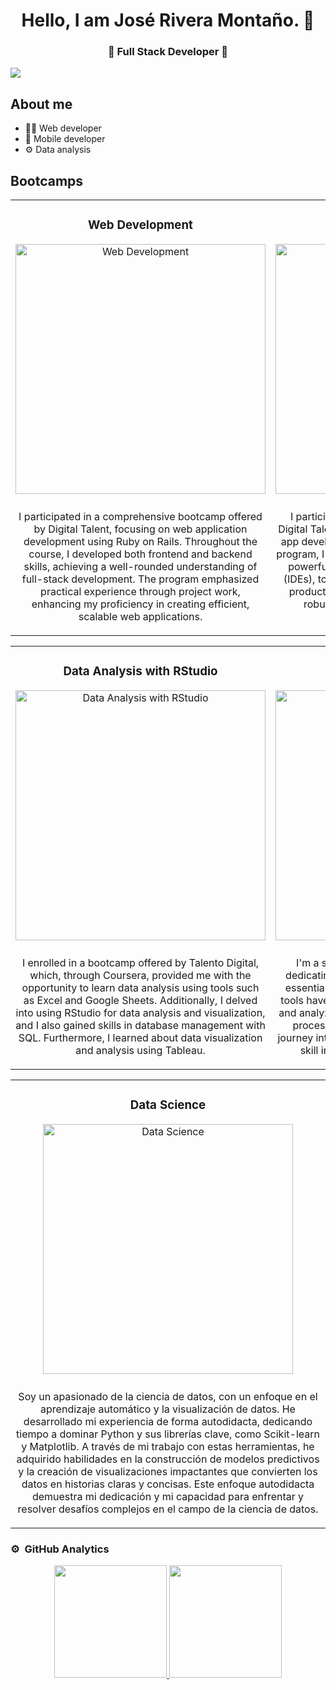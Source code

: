 <div align="center">
<h1 align="center">Hello, I am José Rivera Montaño. 👋</h1>
<h3 align="center">🚀 Full Stack Developer 🚀</h3>
</div>
<img src="https://i.imgur.com/ZDcbHES.png">

## About me


- 👩‍💻 Web developer
- 📲 Mobile developer
- ⚙ Data analysis

## Bootcamps
<table>
<tr>
<td width="50%" style="vertical-align: top;">
<h3 align="center">Web Development</h3>
<div align="center">
<img src="https://i.imgur.com/B2I1PfG.png" width="400" alt="Web Development" style="margin-bottom: 10px;">
<p>I participated in a comprehensive bootcamp offered by Digital Talent, focusing on web application development using Ruby on Rails. Throughout the course, I developed both frontend and backend skills, achieving a well-rounded understanding of full-stack development. The program emphasized practical experience through project work, enhancing my proficiency in creating efficient, scalable web applications.</p>
</div>
</td>
<td width="50%" style="vertical-align: top;">
<h3 align="center">Mobile Development</h3>
<div align="center">
<img src="https://i.imgur.com/GpcuVX2.png" width="400" alt="Mobile Development" style="margin-bottom: 10px;">
<p>I participated in a second bootcamp offered by Digital Talent, where I acquired knowledge in mobile app development using Java and Kotlin. During the program, I used IntelliJ IDEA and Android Studio, two powerful Integrated Development Environments (IDEs), to streamline the process and enhance my productivity, thus specializing in the creation of robust and efficient Android applications.</p>
</div>
</td>
</tr>
</table>

<table>
<tr>
<td width="50%" style="vertical-align: top;">
<h3 align="center">Data Analysis with RStudio</h3>
<div align="center">
<img src="https://i.imgur.com/GZHmVZN.png" width="400" alt="Data Analysis with RStudio" style="margin-bottom: 10px;">
<p>I enrolled in a bootcamp offered by Talento Digital, which, through Coursera, provided me with the opportunity to learn data analysis using tools such as Excel and Google Sheets. Additionally, I delved into using RStudio for data analysis and visualization, and I also gained skills in database management with SQL. Furthermore, I learned about data visualization and analysis using Tableau.</p>
</div>
</td>
<td width="50%" style="vertical-align: top;">
<h3 align="center">Data Analysis with Python</h3>
<div align="center">
<img src="https://i.imgur.com/wETskPK.png" width="400" alt="Data Analysis with Python" style="margin-bottom: 10px;">
<p>I'm a self-taught enthusiast in data analysis, dedicating time to master Python with a focus on essential libraries like NumPy and Pandas. These tools have empowered me to efficiently manipulate and analyze datasets, unlocking possibilities in data processing and visualization. My independent journey into Python showcases my commitment and skill in tackling challenges in data analysis.</p>
</div>
</td>
</tr>
</table>

<table>
<tr>
<td width="50%" style="vertical-align: top;">
<h3 align="center">Data Science</h3>
<div align="center">
<img src="https://imgur.com/iJ5EHPH" width="400" alt="Data Science" style="margin-bottom: 10px;">
<p>Soy un apasionado de la ciencia de datos, con un enfoque en el aprendizaje automático y la visualización de datos. He desarrollado mi experiencia de forma autodidacta, dedicando tiempo a dominar Python y sus librerías clave, como Scikit-learn y Matplotlib. A través de mi trabajo con estas herramientas, he adquirido habilidades en la construcción de modelos predictivos y la creación de visualizaciones impactantes que convierten los datos en historias claras y concisas. Este enfoque autodidacta demuestra mi dedicación y mi capacidad para enfrentar y resolver desafíos complejos en el campo de la ciencia de datos.</p>
</div>
</tr>
</table>


### ⚙️ &nbsp;GitHub Analytics

<p align="center">
<a href="https://github.com/severomobile">
  <img height="180em" src="https://github-readme-stats-eight-theta.vercel.app/api?username=severomobile&show_icons=true&theme=algolia&include_all_commits=true&count_private=true"/>
  <img height="180em" src="https://github-readme-stats-eight-theta.vercel.app/api/top-langs/?username=severomobile&layout=compact&langs_count=8&theme=algolia"/>
</a>
</p>

